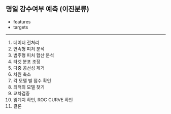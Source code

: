 ## 명일 강수여부 예측 (이진분류)

- features
- targets

---

1. 데이터 전처리
2. 연속형 피처 분석
3. 범주형 피처 합산 분석
4. 타겟 분포 조정
5. 다중 공선성 제거
6. 차원 축소
7. 각 모델 별 점수 확인
8. 최적의 모델 찾기
9. 교차검증
10. 임계치 확인, ROC CURVE 확인
11. 결론
